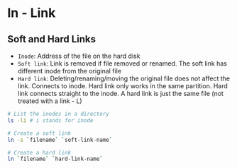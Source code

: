 # ln - Link

## Soft and Hard Links

- `Inode`: Address of the file on the hard disk
- `Soft link`: Link is removed if file removed or renamed. The soft link has different inode from the original file
- `Hard link`: Deleting/renaming/moving the original file does not affect the link. Connects to inode. Hard link only works in the same partition. Hard link connects straight to the inode. A hard link is just the same file (not treated with a link - L)

```bash
# List the inodes in a directory
ls -li # i stands for inode

# Create a soft link
ln -s `filename` `soft-link-name`

# Create a hard link
ln `filename` `hard-link-name`
```
